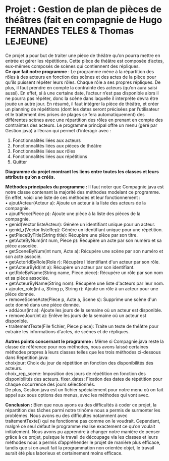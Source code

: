 # Projet : Gestion de plan de pièces de théâtres (fait en compagnie de Hugo FERNANDES TELES & Thomas LEJEUNE)

Ce projet a pour but de traiter une pièce de théâtre qu’on pourra mettre en entrée et gérer les répétitions. Cette pièce de théâtre est composée d’actes, eux-mêmes composés de scènes qui contiennent des répliques.  
**Ce que fait notre programme** : Le programme mène à la répartition des rôles à des acteurs en fonction des scènes et des actes de la pièce pour qu’ils puissent répéter leurs rôles. Chaque rôle a ses propres répliques. De plus, il faut prendre en compte la contrainte des acteurs (qu’on aura saisi aussi). En effet, si à une certaine date, l’acteur n’est pas disponible alors il ne pourra pas répéter, donc la scène dans laquelle il interprète devra être jouée un autre jour. 
En résumé, il faut intégrer la pièce de théâtre, et créer un planning de répétitions (dont les dates seront précisées par l’utilisateur et le traitement des prises de plages se fera automatiquement) des différentes scènes avec une répartition des rôles en prenant en compte des contraintes des acteurs.
Le programme principal offre un menu (géré par Gestion.java) à l’écran qui permet d’interagir avec : 
1. Fonctionnalités liées aux acteurs
2. Fonctionnalités liées aux pièces de théâtre
3. Fonctionnalités liées aux rôles
4. Fonctionnalités liées aux répétitions
5. Quitter  
  
**Diagramme du projet montrant les liens entre toutes les classes et leurs attributs qu’on a créés.**   

**Méthodes principales du programme :**  Il faut noter que Compagnie.java est notre classe contenant la majorité des méthodes modelant ce programme. En effet, voici une liste de ces méthodes et leur fonctionnement :  
•	ajoutActeur(Acteur a): Ajoute un acteur à la liste des acteurs de la compagnie.  
•	ajoutPiece(Piece p): Ajoute une pièce à la liste des pièces de la compagnie.  
•	genid(Vector<Acteur> listeActeur): Génère un identifiant unique pour un acteur.  
•	genid_r(Vector<Repetition> listeRep): Génère un identifiant unique pour une répétition.  
•	getPieceByTitle(String title): Récupère une pièce par son titre.  
•	getActeByNum(int num, Piece p): Récupère un acte par son numéro et sa pièce associée.  
•	getSceneByNum(int num, Acte a): Récupère une scène par son numéro et son acte associé.  
•	getActorIdByRole(Role r): Récupère l'identifiant d'un acteur par son rôle.  
•	getActeurById(int a): Récupère un acteur par son identifiant.  
•	getRoleByName(String name, Piece piece): Récupère un rôle par son nom et sa pièce associée.  
•	getActeurByName(String nom): Récupère une liste d'acteurs par leur nom.  
•	ajouter_role(int a, String p, String r): Ajoute un rôle à un acteur pour une pièce donnée.  
•	removeSceneActe(Piece p, Acte a, Scene s): Supprime une scène d'un acte donné dans une pièce donnée.  
•	addJour(int a): Ajoute les jours de la semaine où un acteur est disponible.  
•	removeJour(int a): Enlève les jours de la semaine où un acteur est disponible.  
•	traitementTexte(File fichier, Piece piece): Traite un texte de théâtre pour extraire les informations d'actes, de scènes et de répliques.  
  
**Autres points concernant le programme :** Même si Compagnie.java reste la classe de référence pour nos méthodes, nous avons laissé certaines méthodes propres à leurs classes telles que les trois méthodes ci-dessous dans Repetition.java:  
choixjour: Choix du jour de répétition en fonction des disponibilités des acteurs.   
choix_rep_scene: Imposition des jours de répétition en fonction des disponibilités des acteurs. fixer_dates: Fixation des dates de répétition pour chaque occurrence des jours sélectionnés.   
De plus, Gestion.java est un fichier spécialement pour notre menu où on fait appel aux sous options des menus, avec les méthodes qui vont avec.  

**Conclusion :** Bien que nous ayons eu des difficultés à coder ce projet, la répartition des tâches parmi notre trinôme nous a permis de surmonter les problèmes. Nous avons eu des difficultés notamment avec traitementTexte() qui ne fonctionne pas comme on le voudrait. Cependant, malgré ce seul défaut le programme réalise exactement ce qu’on voulait initialement. Nous avons pu apprendre à changer notre manière de penser grâce à ce projet, puisque le travail de découpage via les classes et leurs méthodes nous a permis d’appréhender le projet de manière plus efficace, tandis que si on avait fait la programmation non orientée objet, le travail aurait été plus laborieux et certainement moins efficace.

